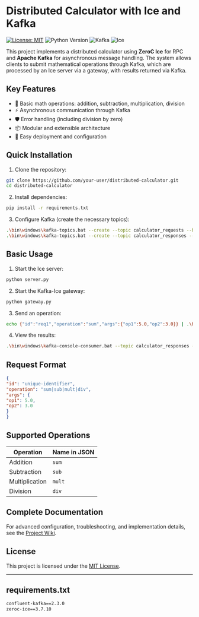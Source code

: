 # Distributed Calculator with Ice and Kafka

[![License: MIT](https://img.shields.io/badge/License-MIT-yellow.svg)](https://opensource.org/licenses/MIT)
![Python Version](https://img.shields.io/badge/python-3.7%2B-blue)
![Kafka](https://img.shields.io/badge/Apache_Kafka-2.8%2B-orange)
![Ice](https://img.shields.io/badge/ZeroC_Ice-3.7%2B-lightgrey)

This project implements a distributed calculator using **ZeroC Ice** for RPC and **Apache Kafka** for asynchronous message handling. The system allows clients to submit mathematical operations through Kafka, which are processed by an Ice server via a gateway, with results returned via Kafka.

## Key Features

- 🧮 Basic math operations: addition, subtraction, multiplication, division
- ⚡ Asynchronous communication through Kafka
- 🛡️ Error handling (including division by zero)
- 📦 Modular and extensible architecture
- 🚀 Easy deployment and configuration

## Quick Installation

1. Clone the repository:
```bash
git clone https://github.com/your-user/distributed-calculator.git
cd distributed-calculator
```

2. Install dependencies:
```bash
pip install -r requirements.txt
```

3. Configure Kafka (create the necessary topics):
```bash
.\bin\windows\kafka-topics.bat --create --topic calculator_requests --bootstrap-server localhost:9092 --partitions 1 --replication-factor 1
.\bin\windows\kafka-topics.bat --create --topic calculator_responses --bootstrap-server localhost:9092 --partitions 1 --replication-factor 1
```

## Basic Usage

1. Start the Ice server:
```bash
python server.py
```

2. Start the Kafka-Ice gateway:
```bash
python gateway.py
```

3. Send an operation:
```bash
echo {"id":"req1","operation":"sum","args":{"op1":5.0,"op2":3.0}} | .\bin\windows\kafka-console-producer.bat --topic calculator_requests --bootstrap-server localhost:9092
```

4. View the results:
```bash
.\bin\windows\kafka-console-consumer.bat --topic calculator_responses --bootstrap-server localhost:9092 --from-beginning
```

## Request Format

```json
{
"id": "unique-identifier",
"operation": "sum|sub|mult|div",
"args": {
"op1": 5.0,
"op2": 3.0
}
}
```

## Supported Operations

| Operation | Name in JSON |
|---------------|----------------|
| Addition | `sum` |
| Subtraction | `sub` |
| Multiplication | `mult` |
| Division | `div` |

## Complete Documentation

For advanced configuration, troubleshooting, and implementation details, see the [Project Wiki](https://github.com/ferpotenUCLM/DistributedSystems/wiki).


## License

This project is licensed under the [MIT License](LICENSE).

---

## requirements.txt
```txt
confluent-kafka==2.3.0
zeroc-ice==3.7.10
```
